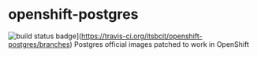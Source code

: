 # openshift-postgres
![build status badge](https://img.shields.io/travis/itsbcit/openshift-postgres/master.svg)](https://travis-ci.org/itsbcit/openshift-postgres/branches)
Postgres official images patched to work in OpenShift
